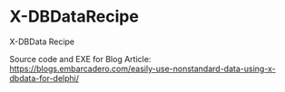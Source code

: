 # X-DBDataRecipe
X-DBData Recipe

Source code and EXE for Blog Article:
https://blogs.embarcadero.com/easily-use-nonstandard-data-using-x-dbdata-for-delphi/

